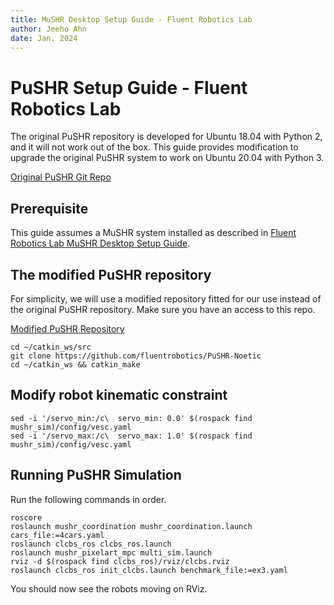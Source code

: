 ```yaml
---
title: MuSHR Desktop Setup Guide - Fluent Robotics Lab
author: Jeeho Ahn
date: Jan. 2024
---
```


# PuSHR Setup Guide - Fluent Robotics Lab

The original PuSHR repository is developed for Ubuntu 18.04 with Python 2, and it will not work out of the box. This guide provides modification to upgrade the original PuSHR system to work on Ubuntu 20.04 with Python 3.

[Original PuSHR Git Repo](https://github.com/prl-mushr/pushr)

## Prerequisite

This guide assumes a MuSHR system installed as described in [Fluent Robotics Lab MuSHR Desktop Setup Guide](mushr_desktop_setup.md).

## The modified PuSHR repository

For simplicity, we will use a modified repository fitted for our use instead of the original PuSHR repository. Make sure you have an access to this repo.

[Modified PuSHR Repository](https://github.com/fluentrobotics/PuSHR-Noetic)

```
cd ~/catkin_ws/src
git clone https://github.com/fluentrobotics/PuSHR-Noetic
cd ~/catkin_ws && catkin_make
```

## Modify robot kinematic constraint
```
sed -i '/servo_min:/c\  servo_min: 0.0' $(rospack find mushr_sim)/config/vesc.yaml
sed -i '/servo_max:/c\  servo_max: 1.0' $(rospack find mushr_sim)/config/vesc.yaml
```

## Running PuSHR Simulation

Run the following commands in order.

```
roscore
roslaunch mushr_coordination mushr_coordination.launch cars_file:=4cars.yaml
roslaunch clcbs_ros clcbs_ros.launch
roslaunch mushr_pixelart_mpc multi_sim.launch
rviz -d $(rospack find clcbs_ros)/rviz/clcbs.rviz
roslaunch clcbs_ros init_clcbs.launch benchmark_file:=ex3.yaml
```

You should now see the robots moving on RViz.